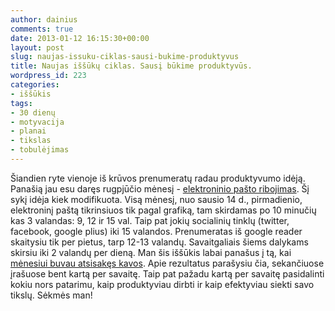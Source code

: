 ```yaml
---
author: dainius
comments: true
date: 2013-01-12 16:15:30+00:00
layout: post
slug: naujas-issuku-ciklas-sausi-bukime-produktyvus
title: Naujas iššūkų ciklas. Sausį būkime produktyvūs.
wordpress_id: 223
categories:
- iššūkis
tags:
- 30 dienų
- motyvacija
- planai
- tikslas
- tobulėjimas
---
```


Šiandien ryte vienoje iš krūvos prenumeratų radau produktyvumo idėją. Panašią jau esu daręs rugpjūčio mėnesį - [elektroninio pašto ribojimas](http://30dienu.lt/3-kasnis-ribojame-el-pasta/). Šį sykį idėja kiek modifikuota. Visą mėnesį, nuo sausio 14 d., pirmadienio, elektroninį paštą tikrinsiuos tik pagal grafiką, tam skirdamas po 10 minučių kas 3 valandas: 9, 12 ir 15 val. Taip pat jokių socialinių tinklų (twitter, facebook, google plius) iki 15 valandos. Prenumeratas iš google reader skaitysiu tik per pietus, tarp 12-13 valandų. Savaitgaliais šiems dalykams skirsiu iki 2 valandų per dieną. Man šis iššūkis labai panašus į tą, kai [mėnesiui buvau atsisakęs kavos](http://30dienu.lt/30-dienu-be-kofeino/). Apie rezultatus parašysiu čia, sekančiuose įrašuose bent kartą per savaitę. Taip pat pažadu kartą per savaitę pasidalinti kokiu nors patarimu, kaip produktyviau dirbti ir kaip efektyviau siekti savo tikslų. Sėkmės man!

